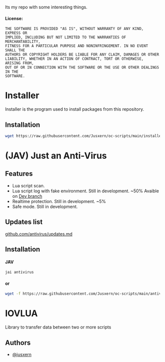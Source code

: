 
Its my repo with some interesting things.
#### License: 

```
THE SOFTWARE IS PROVIDED "AS IS", WITHOUT WARRANTY OF ANY KIND, EXPRESS OR
IMPLIED, INCLUDING BUT NOT LIMITED TO THE WARRANTIES OF MERCHANTABILITY,
FITNESS FOR A PARTICULAR PURPOSE AND NONINFRINGEMENT. IN NO EVENT SHALL THE
AUTHORS OR COPYRIGHT HOLDERS BE LIABLE FOR ANY CLAIM, DAMAGES OR OTHER
LIABILITY, WHETHER IN AN ACTION OF CONTRACT, TORT OR OTHERWISE, ARISING FROM,
OUT OF OR IN CONNECTION WITH THE SOFTWARE OR THE USE OR OTHER DEALINGS IN THE
SOFTWARE.
```

# Installer

Installer is the program used to install packages from this repository.

## Installation

```bash
wget https://raw.githubusercontent.com/Jusxern/oc-scripts/main/installer/installer.lua /bin/jai.lua
```

# (JAV) Just an Anti-Virus

## Features

- Lua script scan.
- Lua script log with fake environment. Still in development. ~50% Avaible on [Dev branch](https://github.com/Jusxern/oc-scripts/tree/dev/antivirus)
- Realtime protection. Still in development. ~5%
- Safe mode. Still in development.


## Updates list

[github.com/antivirus/updates.md](https://github.com/Jusxern/oc-scripts/blob/main/antivirus/updates.md)



## Installation

#### JAV

```bash
jai antivirus
```
#### or
```bash
wget -f https://raw.githubusercontent.com/Jusxern/oc-scripts/main/antivirus/scan.lua /bin/scan.lua && wget -f https://raw.githubusercontent.com/Jusxern/oc-scripts/main/iovlua/iov.lua /lib/iov.lua && reboot
```

# IOVLUA

Library to transfer data between two or more scripts


## Authors

- [@jusxern](https://github.com/Jusxern)

